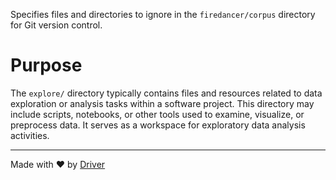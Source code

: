 <!--------------------------------------------------------------------------------->
<!-- IMPORTANT: This file is auto-generated by Driver (https://driver.ai). -------->
<!-- Manual edits may be overwritten on future commits. --------------------------->
<!--------------------------------------------------------------------------------->

Specifies files and directories to ignore in the `firedancer/corpus` directory for Git version control.

# Purpose
The `explore/` directory typically contains files and resources related to data exploration or analysis tasks within a software project. This directory may include scripts, notebooks, or other tools used to examine, visualize, or preprocess data. It serves as a workspace for exploratory data analysis activities.

---
Made with ❤️ by [Driver](https://www.driver.ai/)